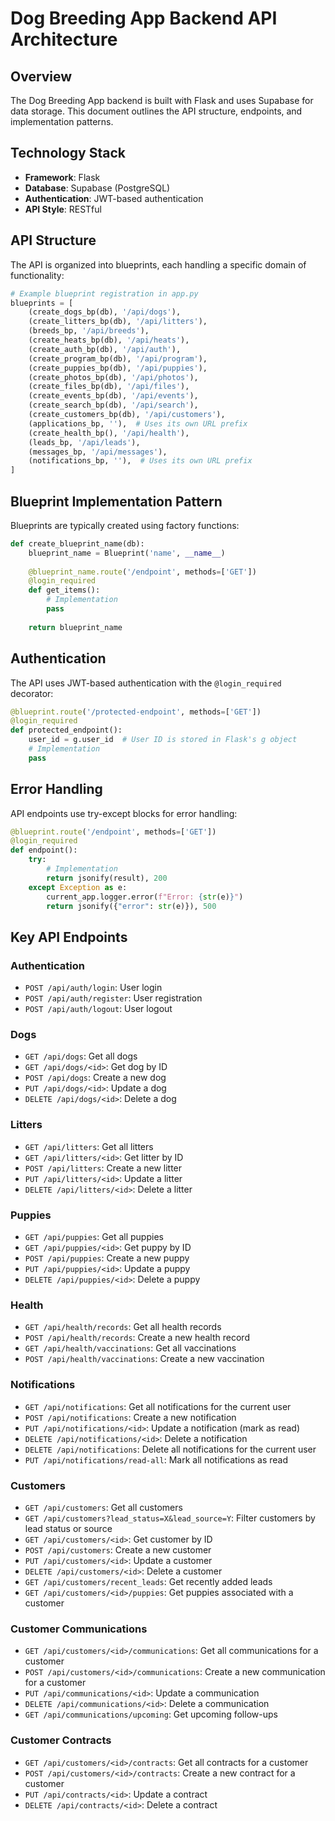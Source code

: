 # Dog Breeding App Backend API Architecture

## Overview

The Dog Breeding App backend is built with Flask and uses Supabase for data storage. This document outlines the API structure, endpoints, and implementation patterns.

## Technology Stack

- **Framework**: Flask
- **Database**: Supabase (PostgreSQL)
- **Authentication**: JWT-based authentication
- **API Style**: RESTful

## API Structure

The API is organized into blueprints, each handling a specific domain of functionality:

```python
# Example blueprint registration in app.py
blueprints = [
    (create_dogs_bp(db), '/api/dogs'),
    (create_litters_bp(db), '/api/litters'),
    (breeds_bp, '/api/breeds'),
    (create_heats_bp(db), '/api/heats'),
    (create_auth_bp(db), '/api/auth'),
    (create_program_bp(db), '/api/program'),
    (create_puppies_bp(db), '/api/puppies'),
    (create_photos_bp(db), '/api/photos'),
    (create_files_bp(db), '/api/files'),
    (create_events_bp(db), '/api/events'),
    (create_search_bp(db), '/api/search'),
    (create_customers_bp(db), '/api/customers'),
    (applications_bp, ''),  # Uses its own URL prefix
    (create_health_bp(), '/api/health'),
    (leads_bp, '/api/leads'),
    (messages_bp, '/api/messages'),
    (notifications_bp, ''),  # Uses its own URL prefix
]
```

## Blueprint Implementation Pattern

Blueprints are typically created using factory functions:

```python
def create_blueprint_name(db):
    blueprint_name = Blueprint('name', __name__)
    
    @blueprint_name.route('/endpoint', methods=['GET'])
    @login_required
    def get_items():
        # Implementation
        pass
        
    return blueprint_name
```

## Authentication

The API uses JWT-based authentication with the `@login_required` decorator:

```python
@blueprint.route('/protected-endpoint', methods=['GET'])
@login_required
def protected_endpoint():
    user_id = g.user_id  # User ID is stored in Flask's g object
    # Implementation
    pass
```

## Error Handling

API endpoints use try-except blocks for error handling:

```python
@blueprint.route('/endpoint', methods=['GET'])
@login_required
def endpoint():
    try:
        # Implementation
        return jsonify(result), 200
    except Exception as e:
        current_app.logger.error(f"Error: {str(e)}")
        return jsonify({"error": str(e)}), 500
```

## Key API Endpoints

### Authentication
- `POST /api/auth/login`: User login
- `POST /api/auth/register`: User registration
- `POST /api/auth/logout`: User logout

### Dogs
- `GET /api/dogs`: Get all dogs
- `GET /api/dogs/<id>`: Get dog by ID
- `POST /api/dogs`: Create a new dog
- `PUT /api/dogs/<id>`: Update a dog
- `DELETE /api/dogs/<id>`: Delete a dog

### Litters
- `GET /api/litters`: Get all litters
- `GET /api/litters/<id>`: Get litter by ID
- `POST /api/litters`: Create a new litter
- `PUT /api/litters/<id>`: Update a litter
- `DELETE /api/litters/<id>`: Delete a litter

### Puppies
- `GET /api/puppies`: Get all puppies
- `GET /api/puppies/<id>`: Get puppy by ID
- `POST /api/puppies`: Create a new puppy
- `PUT /api/puppies/<id>`: Update a puppy
- `DELETE /api/puppies/<id>`: Delete a puppy

### Health
- `GET /api/health/records`: Get all health records
- `POST /api/health/records`: Create a new health record
- `GET /api/health/vaccinations`: Get all vaccinations
- `POST /api/health/vaccinations`: Create a new vaccination

### Notifications
- `GET /api/notifications`: Get all notifications for the current user
- `POST /api/notifications`: Create a new notification
- `PUT /api/notifications/<id>`: Update a notification (mark as read)
- `DELETE /api/notifications/<id>`: Delete a notification
- `DELETE /api/notifications`: Delete all notifications for the current user
- `PUT /api/notifications/read-all`: Mark all notifications as read

### Customers
- `GET /api/customers`: Get all customers
- `GET /api/customers?lead_status=X&lead_source=Y`: Filter customers by lead status or source
- `GET /api/customers/<id>`: Get customer by ID
- `POST /api/customers`: Create a new customer
- `PUT /api/customers/<id>`: Update a customer
- `DELETE /api/customers/<id>`: Delete a customer
- `GET /api/customers/recent_leads`: Get recently added leads
- `GET /api/customers/<id>/puppies`: Get puppies associated with a customer

### Customer Communications
- `GET /api/customers/<id>/communications`: Get all communications for a customer
- `POST /api/customers/<id>/communications`: Create a new communication for a customer
- `PUT /api/communications/<id>`: Update a communication
- `DELETE /api/communications/<id>`: Delete a communication
- `GET /api/communications/upcoming`: Get upcoming follow-ups

### Customer Contracts
- `GET /api/customers/<id>/contracts`: Get all contracts for a customer
- `POST /api/customers/<id>/contracts`: Create a new contract for a customer
- `PUT /api/contracts/<id>`: Update a contract
- `DELETE /api/contracts/<id>`: Delete a contract
